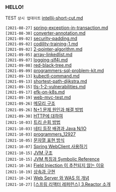 ### HELLO!
TEST
`상시 업데이트` [intellij-short-cut.md](https://github.com/TI-helL/TI-helL/blob/main/heejj723/etc/intellij-short-cut.md)

`[2021-08-27]` [spring-exception-in-transaction.md](https://github.com/TI-helL/TI-helL/blob/main/heejj723/spring/spring-exception-in-transaction.md) </br>
`[2021-08-30]` [converter-annotation.md](https://github.com/TI-helL/TI-helL/blob/main/heejj723/spring/converter-annotation.md) </br>
`[2021-09-02]` [security-padding.md](https://github.com/TI-helL/TI-helL/blob/main/heejj723/security/security-padding.md) </br>
`[2021-09-02]` [codility-training-1.md](https://github.com/TI-helL/TI-helL/blob/main/heejj723/cs/algorithm/codility-training-1.md) </br>
`[2021-09-02]` [2-pointer-algorithm.md](https://github.com/TI-helL/TI-helL/blob/main/heejj723/cs/algorithm/2-pointer-algorithm.md) </br>
`[2021-09-05]` [array-linkedlist.md](https://github.com/TI-helL/TI-helL/blob/main/heejj723/cs/data-structure/array-linkedlist.md) </br>
`[2021-09-07]` [logging-slf4j.md](https://github.com/TI-helL/TI-helL/blob/main/heejj723/spring/logging-slf4j.md) </br>
`[2021-09-08]` [red-black-tree.md](https://github.com/TI-helL/TI-helL/blob/main/heejj723/cs/data-structure/red-black-tree.md) </br>
`[2021-09-09]` [programmers-sql-problem-kit.md](https://github.com/TI-helL/TI-helL/blob/main/heejj723/db/programmers-sql-problem-kit.md) </br>
`[2021-09-13]` [kubectl-command.md](https://github.com/TI-helL/TI-helL/blob/main/heejj723/k8s/kubectl-command.md) </br>
`[2021-09-13]` [shortest-path-dijkstra.md](https://github.com/TI-helL/TI-helL/blob/main/heejj723/cs/algorithm/shortest-path-dijkstra.md) </br>
`[2021-09-15]` [tls-1-2-vulnerabilities.md](https://github.com/TI-helL/TI-helL/blob/main/heejj723/security/tls-1-2-vulnerabilities.md) </br>
`[2021-09-17]` [efk-on-k8s.md](https://github.com/TI-helL/TI-helL/blob/main/heejj723/k8s/efk-on-k8s.md) </br>
`[2021-09-19]` [web-mvc-test.md](https://github.com/TI-helL/TI-helL/blob/main/heejj723/spring/web-mvc-test.md) </br>
`[2021-09-26]` [메모리 구조](https://github.com/TI-helL/TI-helL/blob/main/heejj723/cs/operating-system/memory-structure.md) </br>
`[2021-09-26]` [N+1 문제 원인과 해결 방법](https://github.com/TI-helL/TI-helL/blob/main/heejj723/jpa/n1-problem.md) </br>
`[2021-09-30]` [HTTP에 대하여](https://github.com/TI-helL/TI-helL/blob/main/heejj723/cs/network/http.md) </br>
`[2021-10-03]` [트리 순회 방법](https://github.com/TI-helL/TI-helL/blob/main/heejj723/cs/data-structure/tree-pre-in-post-order.md) </br>
`[2021-10-03]` [네티 등장 배경과 Java N/IO](https://github.com/TI-helL/TI-helL/blob/main/heejj723/cs/network/netty-background.md) </br>
`[2021-10-03]` [programmers_12927](https://github.com/TI-helL/TI-helL/blob/main/heejj723/cs/algorithm/programmers_12927.md) </br>
`[2021-10-05]` [문자열 표현 방식](https://github.com/TI-helL/TI-helL/blob/main/heejj723/etc/camel-case.md) </br>
`[2021-10-07]` [Spring WebClient 사용하기](https://github.com/TI-helL/TI-helL/blob/main/heejj723/spring/webclient-instead-rest-template.md) </br>
`[2021-10-15]` [JVM 구조](https://github.com/TI-helL/TI-helL/blob/main/heejj723/java/what-is-jvm.md) </br>
`[2021-10-15]` [JVM 특징과 Symbolic Reference](https://github.com/TI-helL/TI-helL/blob/main/heejj723/java/jvm-symbolic-reference.md) </br>
`[2021-10-16]` [Field Injection 이 추천되지 않는 이유](https://github.com/TI-helL/TI-helL/blob/main/heejj723/spring/di-3way-no-autowired.md)</br>
`[2021-10-19]` [상속과 구현](https://github.com/TI-helL/TI-helL/blob/main/heejj723/java/extends-impl.md)</br>
`[2021-10-24]` [Web Server 와 WAS 의 개념](https://github.com/TI-helL/TI-helL/blob/main/heejj723/web/web-was-diff.md)</br>
`[2021-10-27]` [[스프링 리액터 레퍼런스] 3.Reactor 소개](https://github.com/TI-helL/TI-helL/blob/main/heejj723/spring-reactor/3.%20introduction-reactive.md)</br>
